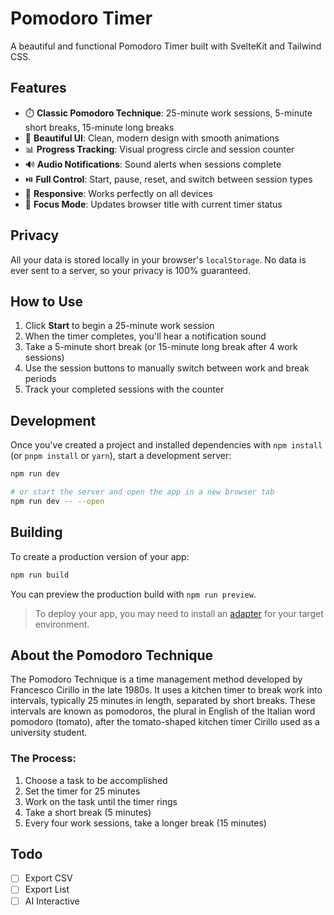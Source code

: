 # Pomodoro Timer

A beautiful and functional Pomodoro Timer built with SvelteKit and Tailwind CSS.

## Features

- ⏱️ **Classic Pomodoro Technique**: 25-minute work sessions, 5-minute short breaks, 15-minute long breaks
- 🎨 **Beautiful UI**: Clean, modern design with smooth animations
- 📊 **Progress Tracking**: Visual progress circle and session counter
- 🔊 **Audio Notifications**: Sound alerts when sessions complete
- ⏯️ **Full Control**: Start, pause, reset, and switch between session types
- 📱 **Responsive**: Works perfectly on all devices
- 🧠 **Focus Mode**: Updates browser title with current timer status

## Privacy

All your data is stored locally in your browser's `localStorage`. No data is ever sent to a server, so your privacy is 100% guaranteed.

## How to Use

1. Click **Start** to begin a 25-minute work session
2. When the timer completes, you'll hear a notification sound
3. Take a 5-minute short break (or 15-minute long break after 4 work sessions)
4. Use the session buttons to manually switch between work and break periods
5. Track your completed sessions with the counter

## Development

Once you've created a project and installed dependencies with `npm install` (or `pnpm install` or `yarn`), start a development server:

```sh
npm run dev

# or start the server and open the app in a new browser tab
npm run dev -- --open
```

## Building

To create a production version of your app:

```sh
npm run build
```

You can preview the production build with `npm run preview`.

> To deploy your app, you may need to install an [adapter](https://svelte.dev/docs/kit/adapters) for your target environment.

## About the Pomodoro Technique

The Pomodoro Technique is a time management method developed by Francesco Cirillo in the late 1980s. It uses a kitchen timer to break work into intervals, typically 25 minutes in length, separated by short breaks. These intervals are known as pomodoros, the plural in English of the Italian word pomodoro (tomato), after the tomato-shaped kitchen timer Cirillo used as a university student.

### The Process:
1. Choose a task to be accomplished
2. Set the timer for 25 minutes
3. Work on the task until the timer rings
4. Take a short break (5 minutes)
5. Every four work sessions, take a longer break (15 minutes)

## Todo

- [ ] Export CSV
- [ ] Export List
- [ ] AI Interactive
